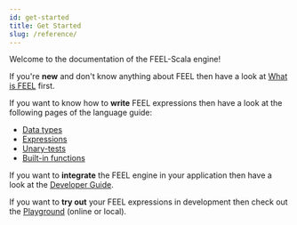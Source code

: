 ```yaml
---
id: get-started
title: Get Started
slug: /reference/
---
```


Welcome to the documentation of the FEEL-Scala engine!

If you're **new** and don't know anything about FEEL then have a look
at [What is FEEL](https://docs.camunda.io/docs/components/modeler/feel/what-is-feel/) first.

If you want to know how to **write** FEEL expressions then have a look at
the following pages of the language guide:
- [Data types](https://docs.camunda.io/docs/components/modeler/feel/language-guide/feel-data-types/)
- [Expressions](https://docs.camunda.io/docs/components/modeler/feel/language-guide/feel-expressions-introduction/)
- [Unary-tests](https://docs.camunda.io/docs/components/modeler/feel/language-guide/feel-unary-tests/)
- [Built-in functions](https://docs.camunda.io/docs/components/modeler/feel/builtin-functions/feel-built-in-functions-introduction/)

If you want to **integrate** the FEEL engine in your application then have a look at
the [Developer Guide](../developer-guide/developer-guide-introduction.md).

If you want to **try out** your FEEL expressions in development then check out the
[Playground](/playground/playground.mdx) (online or local).